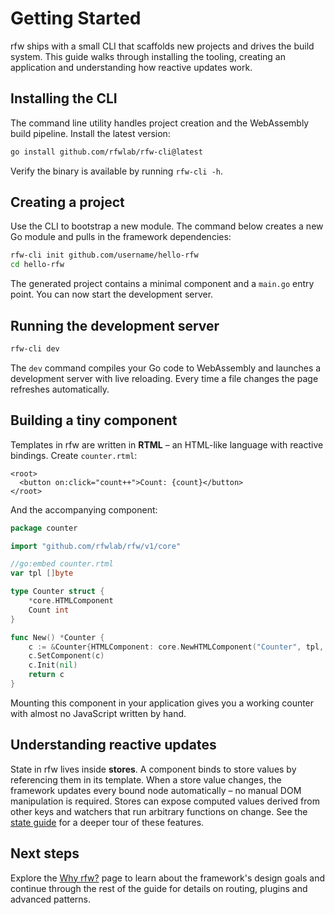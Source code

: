 # Getting Started

rfw ships with a small CLI that scaffolds new projects and drives the
build system. This guide walks through installing the tooling, creating
an application and understanding how reactive updates work.

## Installing the CLI

The command line utility handles project creation and the WebAssembly
build pipeline. Install the latest version:

```bash
go install github.com/rfwlab/rfw-cli@latest
```

Verify the binary is available by running `rfw-cli -h`.

## Creating a project

Use the CLI to bootstrap a new module. The command below creates a new
Go module and pulls in the framework dependencies:

```bash
rfw-cli init github.com/username/hello-rfw
cd hello-rfw
```

The generated project contains a minimal component and a `main.go` entry
point. You can now start the development server.

## Running the development server

```bash
rfw-cli dev
```

The `dev` command compiles your Go code to WebAssembly and launches a
development server with live reloading. Every time a file changes the
page refreshes automatically.

## Building a tiny component

Templates in rfw are written in **RTML** – an HTML-like language with
reactive bindings. Create `counter.rtml`:

```rtml
<root>
  <button on:click="count++">Count: {count}</button>
</root>
```

And the accompanying component:

```go
package counter

import "github.com/rfwlab/rfw/v1/core"

//go:embed counter.rtml
var tpl []byte

type Counter struct {
    *core.HTMLComponent
    Count int
}

func New() *Counter {
    c := &Counter{HTMLComponent: core.NewHTMLComponent("Counter", tpl, nil)}
    c.SetComponent(c)
    c.Init(nil)
    return c
}
```

Mounting this component in your application gives you a working counter
with almost no JavaScript written by hand.

## Understanding reactive updates

State in rfw lives inside **stores**. A component binds to store values
by referencing them in its template. When a store value changes, the
framework updates every bound node automatically – no manual DOM
manipulation is required. Stores can expose computed values derived from
other keys and watchers that run arbitrary functions on change. See the
[state guide](./guide/state.md) for a deeper tour of these features.

## Next steps

Explore the [Why rfw?](./guide/features.md) page to learn about the
framework's design goals and continue through the rest of the guide for
details on routing, plugins and advanced patterns.
